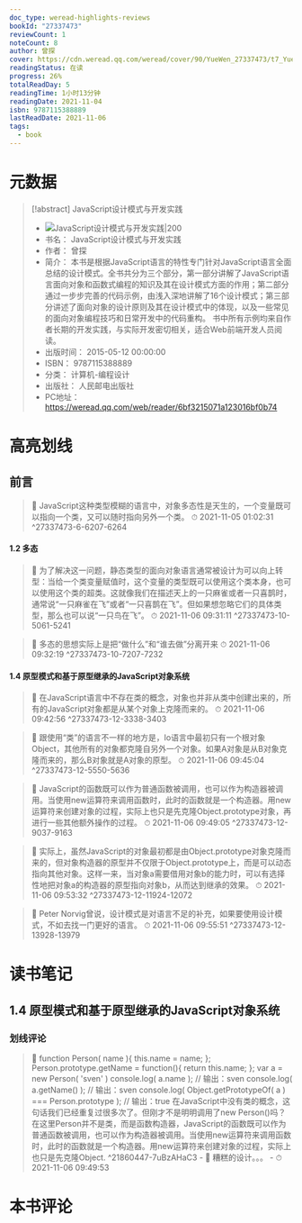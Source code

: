 ```yaml
---
doc_type: weread-highlights-reviews
bookId: "27337473"
reviewCount: 1
noteCount: 8
author: 曾探
cover: https://cdn.weread.qq.com/weread/cover/90/YueWen_27337473/t7_YueWen_27337473.jpg
readingStatus: 在读
progress: 26%
totalReadDay: 5
readingTime: 1小时13分钟
readingDate: 2021-11-04
isbn: 9787115388889
lastReadDate: 2021-11-06
tags:
  - book
---
```

# 元数据
> [!abstract] JavaScript设计模式与开发实践
> - ![ JavaScript设计模式与开发实践|200](https://cdn.weread.qq.com/weread/cover/90/YueWen_27337473/t7_YueWen_27337473.jpg)
> - 书名： JavaScript设计模式与开发实践
> - 作者： 曾探
> - 简介： 本书是根据JavaScript语言的特性专门针对JavaScript语言全面总结的设计模式。全书共分为三个部分，第一部分讲解了JavaScript语言面向对象和函数式编程的知识及其在设计模式方面的作用；第二部分通过一步步完善的代码示例，由浅入深地讲解了16个设计模式；第三部分讲述了面向对象的设计原则及其在设计模式中的体现，以及一些常见的面向对象编程技巧和日常开发中的代码重构。    书中所有示例均来自作者长期的开发实践，与实际开发密切相关，适合Web前端开发人员阅读。
> - 出版时间： 2015-05-12 00:00:00
> - ISBN： 9787115388889
> - 分类： 计算机-编程设计
> - 出版社： 人民邮电出版社
> - PC地址：https://weread.qq.com/web/reader/6bf3215071a123016bf0b74

# 高亮划线

## 前言

> 📌 JavaScript这种类型模糊的语言中，对象多态性是天生的，一个变量既可以指向一个类，又可以随时指向另外一个类。 
> ⏱ 2021-11-05 01:02:31 ^27337473-6-6207-6264

#### 1.2 多态

> 📌 为了解决这一问题，静态类型的面向对象语言通常被设计为可以向上转型：当给一个类变量赋值时，这个变量的类型既可以使用这个类本身，也可以使用这个类的超类。这就像我们在描述天上的一只麻雀或者一只喜鹊时，通常说“一只麻雀在飞”或者“一只喜鹊在飞”。但如果想忽略它们的具体类型，那么也可以说“一只鸟在飞”。 
> ⏱ 2021-11-06 09:31:11 ^27337473-10-5061-5241

> 📌 多态的思想实际上是把“做什么”和“谁去做”分离开来 
> ⏱ 2021-11-06 09:32:19 ^27337473-10-7207-7232

#### 1.4 原型模式和基于原型继承的JavaScript对象系统

> 📌 在JavaScript语言中不存在类的概念，对象也并非从类中创建出来的，所有的JavaScript对象都是从某个对象上克隆而来的。 
> ⏱ 2021-11-06 09:42:56 ^27337473-12-3338-3403

> 📌 跟使用“类”的语言不一样的地方是，Io语言中最初只有一个根对象Object，其他所有的对象都克隆自另外一个对象。如果A对象是从B对象克隆而来的，那么B对象就是A对象的原型。 
> ⏱ 2021-11-06 09:45:04 ^27337473-12-5550-5636

> 📌 JavaScript的函数既可以作为普通函数被调用，也可以作为构造器被调用。当使用new运算符来调用函数时，此时的函数就是一个构造器。用new运算符来创建对象的过程，实际上也只是先克隆Object.prototype对象，再进行一些其他额外操作的过程。 
> ⏱ 2021-11-06 09:49:05 ^27337473-12-9037-9163

> 📌 实际上，虽然JavaScript的对象最初都是由Object.prototype对象克隆而来的，但对象构造器的原型并不仅限于Object.prototype上，而是可以动态指向其他对象。这样一来，当对象a需要借用对象b的能力时，可以有选择性地把对象a的构造器的原型指向对象b，从而达到继承的效果。 
> ⏱ 2021-11-06 09:53:32 ^27337473-12-11924-12072

> 📌 Peter Norvig曾说，设计模式是对语言不足的补充，如果要使用设计模式，不如去找一门更好的语言。 
> ⏱ 2021-11-06 09:55:51 ^27337473-12-13928-13979

# 读书笔记

## 1.4 原型模式和基于原型继承的JavaScript对象系统

### 划线评论
> 📌 function Person( name ){
this.name = name;
};
Person.prototype.getName = function(){
return this.name;
};
var a = new Person( 'sven' )
console.log( a.name );    // 输出：sven
console.log( a.getName() );     // 输出：sven
console.log( Object.getPrototypeOf( a ) === Person.prototype );     // 输出：true
在JavaScript中没有类的概念，这句话我们已经重复过很多次了。但刚才不是明明调用了new Person()吗？
在这里Person并不是类，而是函数构造器，JavaScript的函数既可以作为普通函数被调用，也可以作为构造器被调用。当使用new运算符来调用函数时，此时的函数就是一个构造器。用new运算符来创建对象的过程，实际上也只是先克隆Object.  ^21860447-7uBzAHaC3
    - 💭 糟糕的设计。。。
    - ⏱ 2021-11-06 09:49:53
   
# 本书评论

